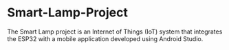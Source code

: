 # Smart-Lamp-Project
The Smart Lamp project is an Internet of Things (IoT) system that integrates the ESP32 with a mobile application developed using Android Studio.
